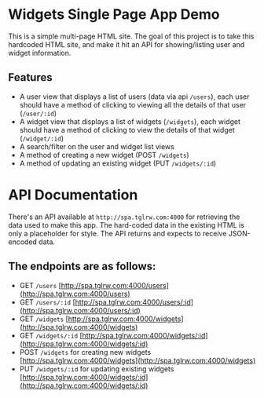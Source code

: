 # Widgets Single Page App Demo
This is a simple multi-page HTML site. The goal of this project is to take this hardcoded HTML site, and make it hit an API for showing/listing user and widget information. 


## Features
- A user view that displays a list of users (data via api `/users`), each user should have a method of clicking to viewing all the details of that user (`/user/:id`)
- A widget view that displays a list of widgets (`/widgets`), each widget should have a method of clicking to view the details of that widget (`/widget/:id`)
- A search/filter on the user and widget list views
- A method of creating a new widget (POST `/widgets`)
- A method of updating an existing widget (PUT `/widgets/:id`)


# API Documentation
There's an API available at `http://spa.tglrw.com:4000` for retrieving the data used to make this app. The hard-coded data in the existing HTML is only a placeholder for style. The API returns and expects to receive JSON-encoded data.


## The endpoints are as follows:
- GET `/users` [http://spa.tglrw.com:4000/users](http://spa.tglrw.com:4000/users)
- GET `/users/:id` [http://spa.tglrw.com:4000/users/:id](http://spa.tglrw.com:4000/users/:id)
- GET `/widgets` [http://spa.tglrw.com:4000/widgets](http://spa.tglrw.com:4000/widgets)
- GET `/widgets/:id` [http://spa.tglrw.com:4000/widgets/:id](http://spa.tglrw.com:4000/widgets/:id)
- POST `/widgets` for creating new widgets [http://spa.tglrw.com:4000/widgets](http://spa.tglrw.com:4000/widgets)
- PUT `/widgets/:id` for updating existing widgets [http://spa.tglrw.com:4000/widgets/:id](http://spa.tglrw.com:4000/widgets/:id)

